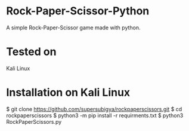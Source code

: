 # Rock-Paper-Scissor-Python
A simple Rock-Paper-Scissor game made with python.

# Tested on
Kali Linux

# Installation on Kali Linux
$ git clone https://github.com/supersubigya/rockpaperscissors.git
$ cd rockpaperscissors
$ python3 -m pip install -r requirments.txt
$ python3 RockPaperScissors.py

